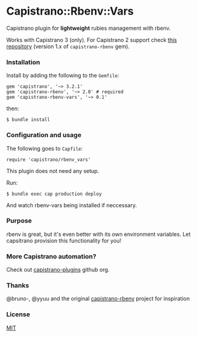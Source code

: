 # Capistrano::Rbenv::Vars

Capistrano plugin for **lightweight** rubies management with rbenv.

Works with Capistrano 3 (only). For Capistrano 2 support check
[this repository](https://github.com/yyuu/capistrano-rbenv)
(version 1.x of `capistrano-rbenv` gem).

### Installation

Install by adding the following to the `Gemfile`:

    gem 'capistrano', '~> 3.2.1'
    gem 'capistrano-rbenv', '~> 2.0' # required
    gem 'capistrano-rbenv-vars', '~> 0.1'

then:

    $ bundle install

### Configuration and usage

The following goes to `Capfile`:

    require 'capistrano/rbenv_vars'

This plugin does not need any setup.

Run:

    $ bundle exec cap production deploy

And watch rbenv-vars being installed if neccessary.

### Purpose

rbenv is great, but it's even better with its own environment variables. Let capsitrano provision this functionality for you!

### More Capistrano automation?

Check out [capistrano-plugins](https://github.com/capistrano-plugins) github org.

### Thanks

@bruno-, @yyuu and the original
[capistrano-rbenv](https://github.com/yyuu/capistrano-rbenv) project for
inspiration

### License

[MIT](LICENSE.md)
